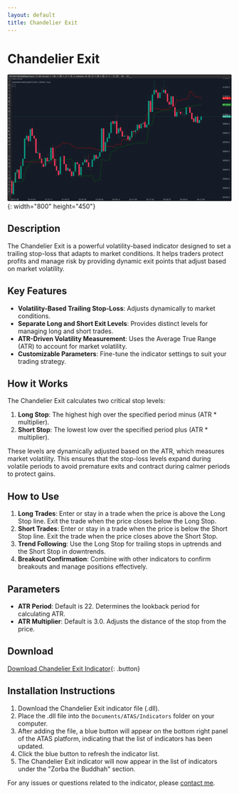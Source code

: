 ```yaml
---
layout: default
title: Chandelier Exit
---
```


# Chandelier Exit

![Chandelier Exit](../assets/image/chandelier-exit-large.png){: width="800" height="450"}

## Description

The Chandelier Exit is a powerful volatility-based indicator designed to set a trailing stop-loss that adapts to market conditions. It helps traders protect profits and manage risk by providing dynamic exit points that adjust based on market volatility.

## Key Features

- **Volatility-Based Trailing Stop-Loss**: Adjusts dynamically to market conditions.
- **Separate Long and Short Exit Levels**: Provides distinct levels for managing long and short trades.
- **ATR-Driven Volatility Measurement**: Uses the Average True Range (ATR) to account for market volatility.
- **Customizable Parameters**: Fine-tune the indicator settings to suit your trading strategy.

## How it Works

The Chandelier Exit calculates two critical stop levels:

1. **Long Stop**: The highest high over the specified period minus (ATR * multiplier).
2. **Short Stop**: The lowest low over the specified period plus (ATR * multiplier).

These levels are dynamically adjusted based on the ATR, which measures market volatility. This ensures that the stop-loss levels expand during volatile periods to avoid premature exits and contract during calmer periods to protect gains.

## How to Use

1. **Long Trades**: Enter or stay in a trade when the price is above the Long Stop line. Exit the trade when the price closes below the Long Stop.
2. **Short Trades**: Enter or stay in a trade when the price is below the Short Stop line. Exit the trade when the price closes above the Short Stop.
3. **Trend Following**: Use the Long Stop for trailing stops in uptrends and the Short Stop in downtrends.
4. **Breakout Confirmation**: Combine with other indicators to confirm breakouts and manage positions effectively.

## Parameters

- **ATR Period**: Default is 22. Determines the lookback period for calculating ATR.
- **ATR Multiplier**: Default is 3.0. Adjusts the distance of the stop from the price.

## Download

[Download Chandelier Exit Indicator](../downloads/chandelier-exit.dll){: .button}

## Installation Instructions

1. Download the Chandelier Exit indicator file (.dll).
2. Place the .dll file into the `Documents/ATAS/Indicators` folder on your computer.
3. After adding the file, a blue button will appear on the bottom right panel of the ATAS platform, indicating that the list of indicators has been updated.
4. Click the blue button to refresh the indicator list.
5. The Chandelier Exit indicator will now appear in the list of indicators under the "Zorba the Buddhah" section.

For any issues or questions related to the indicator, please [contact me](mailto:zorba.the.buddhah@gmail.com).
